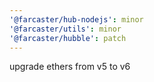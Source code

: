 ```yaml
---
'@farcaster/hub-nodejs': minor
'@farcaster/utils': minor
'@farcaster/hubble': patch
---
```


upgrade ethers from v5 to v6
